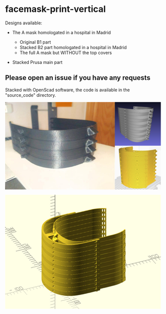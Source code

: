 # facemask-print-vertical

Designs available:

- The A mask homologated in a hospital in Madrid
  - Original B1 part
  - Stacked B2 part homologated in a hospital in Madrid
  - The full A mask but WITHOUT the top covers

- Stacked Prusa main part

## Please open an issue if you have any requests

Stacked with OpenScad software, the code is available in the "source_code" directory.

![](photo.jpg)

![](foldable_mask_stack.jpg)

